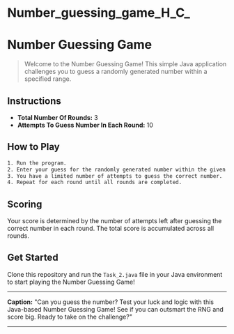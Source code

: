 # Number_guessing_game_H_C_

# Number Guessing Game

> Welcome to the Number Guessing Game! This simple Java application challenges you to guess a randomly generated number within a specified range.

## Instructions

- **Total Number Of Rounds:** 3
- **Attempts To Guess Number In Each Round:** 10

## How to Play
```bash
1. Run the program.
2. Enter your guess for the randomly generated number within the given range.
3. You have a limited number of attempts to guess the correct number.
4. Repeat for each round until all rounds are completed.
```

## Scoring

Your score is determined by the number of attempts left after guessing the correct number in each round. The total score is accumulated across all rounds.

## Get Started

Clone this repository and run the `Task_2.java` file in your Java environment to start playing the Number Guessing Game!

---

**Caption:** "Can you guess the number? Test your luck and logic with this Java-based Number Guessing Game! See if you can outsmart the RNG and score big. Ready to take on the challenge?"

--- 

